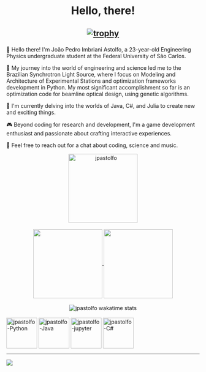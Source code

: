 <h1 align="center"> Hello, there! </h1>

<h2 align="center">
  
[![trophy](https://github-profile-trophy.vercel.app/?username=jpastolfo&theme=onedark&row=1&no-frame=true&no-bg=true)](https://github.com/ryo-ma/github-profile-trophy)
</h2>

👋 Hello there! I'm João Pedro Imbriani Astolfo, a 23-year-old Engineering Physics undergraduate student at the Federal University of São Carlos.

🔭 My journey into the world of engineering and science led me to the Brazilian Synchrotron Light Source, where I focus on Modeling and Architecture of Experimental Stations and optimization frameworks development in Python. My most significant accomplishment so far is an optimization code for beamline optical design, using genetic algorithms.

🌱 I'm currently delving into the worlds of Java, C#, and Julia to create new and exciting things.

🎮 Beyond coding for research and development, I'm a game development enthusiast and passionate about crafting interactive experiences.

🚀 Feel free to reach out for a chat about coding, science and music.


<div align="center">
  <a>
  <img height=180 align="center" src="https://github-readme-streak-stats.herokuapp.com/?user=jpastolfo&theme=dark" alt="jpastolfo" />
  </a>
</div>
<br>
<div align="center">
<a href="https://github.com/anuraghazra/github-readme-stats">
  <img height=180 align="center" src="https://github-readme-stats.vercel.app/api?username=jpastolfo&theme=dark&show_icons=true" />
</a>
<a href="https://github.com/anuraghazra/convoychat">
  <img height=180 align="center" src="https://github-readme-stats.vercel.app/api/top-langs?username=jpastolfo&theme=dark&layout=compact&langs_count=8&card_width=320" />
</a>
</div>

<br>

<div align="center">
  <a>
    <img align="center" src="https://github-readme-stats.vercel.app/api/wakatime?username=jpastolfo&theme=dark" alt="jpastolfo wakatime stats"/>
  </a>
</div>


<div style="display: inline_block"><br>
  <img align="center" alt="jpastolfo-Python" height="80" width="80" src="https://cdn.jsdelivr.net/gh/devicons/devicon/icons/python/python-original.svg"/>
  <img align="center" alt="jpastolfo-Java" height="80" width="80" src="https://cdn.jsdelivr.net/gh/devicons/devicon/icons/java/java-original.svg"/>
  <img align="center" alt="jpastolfo-jupyter" height="80" width="80" src="https://cdn.jsdelivr.net/gh/devicons/devicon/icons/jupyter/jupyter-original.svg"/>
  <img align="center" alt="jpastolfo-C#" height="80" width="80" src="https://cdn.jsdelivr.net/gh/devicons/devicon/icons/csharp/csharp-original.svg"/>
</div>
          
____

<div>
  <a href="https://www.linkedin.com/in/joao-astolfo" target="_blank"><img src="https://img.shields.io/badge/LinkedIn-0077B5?style=for-the-badge&logo=linkedin&logoColor=white" target="_blank"></a>
</div>
